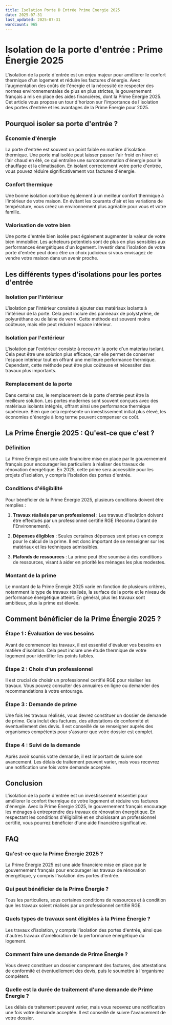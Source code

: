 ```yaml
---
title: Isolation Porte D Entrée Prime Énergie 2025
date: 2025-07-31
last_updated: 2025-07-31
wordcount: 965
---
```


# Isolation de la porte d'entrée : Prime Énergie 2025

L'isolation de la porte d'entrée est un enjeu majeur pour améliorer le confort thermique d'un logement et réduire les factures d'énergie. Avec l'augmentation des coûts de l'énergie et la nécessité de respecter des normes environnementales de plus en plus strictes, le gouvernement français a mis en place des aides financières, dont la Prime Énergie 2025. Cet article vous propose un tour d'horizon sur l'importance de l'isolation des portes d'entrée et les avantages de la Prime Énergie pour 2025.

## Pourquoi isoler sa porte d'entrée ?

### Économie d'énergie

La porte d'entrée est souvent un point faible en matière d'isolation thermique. Une porte mal isolée peut laisser passer l'air froid en hiver et l'air chaud en été, ce qui entraîne une surconsommation d'énergie pour le chauffage et la climatisation. En isolant correctement votre porte d'entrée, vous pouvez réduire significativement vos factures d'énergie.

### Confort thermique

Une bonne isolation contribue également à un meilleur confort thermique à l'intérieur de votre maison. En évitant les courants d'air et les variations de température, vous créez un environnement plus agréable pour vous et votre famille.

### Valorisation de votre bien

Une porte d'entrée bien isolée peut également augmenter la valeur de votre bien immobilier. Les acheteurs potentiels sont de plus en plus sensibles aux performances énergétiques d'un logement. Investir dans l'isolation de votre porte d'entrée peut donc être un choix judicieux si vous envisagez de vendre votre maison dans un avenir proche.

## Les différents types d'isolations pour les portes d'entrée

### Isolation par l'intérieur

L'isolation par l'intérieur consiste à ajouter des matériaux isolants à l'intérieur de la porte. Cela peut inclure des panneaux de polystyrène, de polyuréthane ou de laine de verre. Cette méthode est souvent moins coûteuse, mais elle peut réduire l'espace intérieur.

### Isolation par l'extérieur

L'isolation par l'extérieur consiste à recouvrir la porte d'un matériau isolant. Cela peut être une solution plus efficace, car elle permet de conserver l'espace intérieur tout en offrant une meilleure performance thermique. Cependant, cette méthode peut être plus coûteuse et nécessiter des travaux plus importants.

### Remplacement de la porte

Dans certains cas, le remplacement de la porte d'entrée peut être la meilleure solution. Les portes modernes sont souvent conçues avec des matériaux isolants intégrés, offrant ainsi une performance thermique supérieure. Bien que cela représente un investissement initial plus élevé, les économies d'énergie à long terme peuvent compenser ce coût.

## La Prime Énergie 2025 : Qu'est-ce que c'est ?

### Définition

La Prime Énergie est une aide financière mise en place par le gouvernement français pour encourager les particuliers à réaliser des travaux de rénovation énergétique. En 2025, cette prime sera accessible pour les projets d'isolation, y compris l'isolation des portes d'entrée.

### Conditions d'éligibilité

Pour bénéficier de la Prime Énergie 2025, plusieurs conditions doivent être remplies :

1. **Travaux réalisés par un professionnel** : Les travaux d'isolation doivent être effectués par un professionnel certifié RGE (Reconnu Garant de l'Environnement).
   
2. **Dépenses éligibles** : Seules certaines dépenses sont prises en compte pour le calcul de la prime. Il est donc important de se renseigner sur les matériaux et les techniques admissibles.

3. **Plafonds de ressources** : La prime peut être soumise à des conditions de ressources, visant à aider en priorité les ménages les plus modestes.

### Montant de la prime

Le montant de la Prime Énergie 2025 varie en fonction de plusieurs critères, notamment le type de travaux réalisés, la surface de la porte et le niveau de performance énergétique atteint. En général, plus les travaux sont ambitieux, plus la prime est élevée.

## Comment bénéficier de la Prime Énergie 2025 ?

### Étape 1 : Évaluation de vos besoins

Avant de commencer les travaux, il est essentiel d'évaluer vos besoins en matière d'isolation. Cela peut inclure une étude thermique de votre logement pour identifier les points faibles.

### Étape 2 : Choix d'un professionnel

Il est crucial de choisir un professionnel certifié RGE pour réaliser les travaux. Vous pouvez consulter des annuaires en ligne ou demander des recommandations à votre entourage.

### Étape 3 : Demande de prime

Une fois les travaux réalisés, vous devrez constituer un dossier de demande de prime. Cela inclut des factures, des attestations de conformité et éventuellement des devis. Il est conseillé de se renseigner auprès des organismes compétents pour s'assurer que votre dossier est complet.

### Étape 4 : Suivi de la demande

Après avoir soumis votre demande, il est important de suivre son avancement. Les délais de traitement peuvent varier, mais vous recevrez une notification une fois votre demande acceptée.

## Conclusion

L'isolation de la porte d'entrée est un investissement essentiel pour améliorer le confort thermique de votre logement et réduire vos factures d'énergie. Avec la Prime Énergie 2025, le gouvernement français encourage les ménages à entreprendre des travaux de rénovation énergétique. En respectant les conditions d'éligibilité et en choisissant un professionnel certifié, vous pourrez bénéficier d'une aide financière significative.

## FAQ

### Qu'est-ce que la Prime Énergie 2025 ?

La Prime Énergie 2025 est une aide financière mise en place par le gouvernement français pour encourager les travaux de rénovation énergétique, y compris l'isolation des portes d'entrée.

### Qui peut bénéficier de la Prime Énergie ?

Tous les particuliers, sous certaines conditions de ressources et à condition que les travaux soient réalisés par un professionnel certifié RGE.

### Quels types de travaux sont éligibles à la Prime Énergie ?

Les travaux d'isolation, y compris l'isolation des portes d'entrée, ainsi que d'autres travaux d'amélioration de la performance énergétique du logement.

### Comment faire une demande de Prime Énergie ?

Vous devez constituer un dossier comprenant des factures, des attestations de conformité et éventuellement des devis, puis le soumettre à l'organisme compétent.

### Quelle est la durée de traitement d'une demande de Prime Énergie ?

Les délais de traitement peuvent varier, mais vous recevrez une notification une fois votre demande acceptée. Il est conseillé de suivre l'avancement de votre dossier.